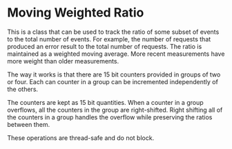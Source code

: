 # Moving Weighted Ratio

This is a class that can be used to track the ratio of some subset of
events to the total number of events. For example, the number of
requests that produced an error result to the total number of requests.
The ratio is maintained as a weighted moving average. More recent
measurements have more weight than older measurements.

 The way it works is that there are 15 bit counters provided in groups
 of two or four. Each can counter in a group can be incremented
 independently of the others.

 The counters are kept as 15 bit quantities. When a counter in a group
 overflows, all the counters in the group are right-shifted. Right
 shifting all of the counters in a group handles the overflow while
 preserving the ratios between them.

 These operations are thread-safe and do not block.